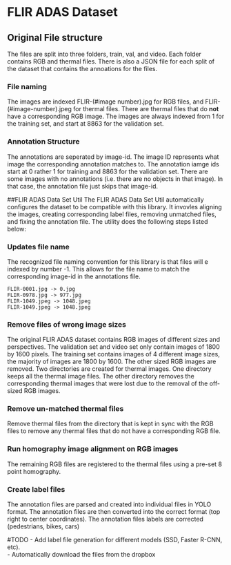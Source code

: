 # FLIR ADAS Dataset 
## Original File structure 
The files are split into three folders, train, val, and video. Each folder 
contains RGB and thermal files. There is also a JSON file for each split of the dataset that 
contains the annoations for the files.  

### File naming 
The images are indexed FLIR-(#image number).jpg for RGB files, and FLIR-(#image-number).jpeg for thermal files. There are thermal files that do **not** have a corresponding RGB image. 
The images are always indexed from 1 for the training set, and start at 8863 for the validation set. 

### Annotation Structure 
The annotations are seperated by image-id. The image ID represents what image the corresponding annotation matches to. The annotation iamge ids start at 0 rather 1 for training and 8863 for the validation set. 
There are some images with no annotations (i.e. there are no objects in that image).
In that case, the annotation file just skips that image-id. 

##FLIR ADAS Data Set Util 
The FLIR ADAS Data Set Util automatically configures the dataset to be compatible with this library. 
It invovles aligning the images, creating corresponding label files, removing unmatched files, and fixing the annotation file. 
The utility does the following steps listed below: 

### Updates file name 
The recognized file naming convention for this library is that files will e indexed by number -1. 
This allows for the file name to match the corresponding image-id in the annotations file. 

```angular2
FLIR-0001.jpg -> 0.jpg 
FLIR-0978.jpg -> 977.jpg 
FLIR-1049.jpeg -> 1048.jpeg 
FLIR-1049.jpeg -> 1048.jpeg 
```

### Remove files of wrong image sizes
The original FLIR ADAS dataset contains RGB images of different sizes and perspectives. The validation set and video set only contain images of 1800 by 1600 pixels. 
The training set contains images of 4 different image sizes, the majority of images are 1800 by 1600. The other sized RGB images are removed. 
Two directories are created for thermal images. One directory keeps all the thermal image files. The other directory removes the corresponding thermal images that were lost due to the removal of the off-sized RGB images.

### Remove un-matched thermal files 
Remove thermal files from the directory that is kept in sync with the RGB files to remove any thermal files that do not have a corresponding RGB file. 

### Run homography image alignment on RGB images
The remaining RGB files are registered to the thermal files using a pre-set 8 point homography. 

### Create label files
The annotation files are parsed and created into individual files in YOLO format. 
The annotation files are then converted into the correct format (top right to center coordinates). 
The annotation files labels are corrected (pedestrians, bikes, cars)

#TODO 
    - Add label file generation for different models (SSD, Faster R-CNN, etc).  
    - Automatically download the files from the dropbox 

